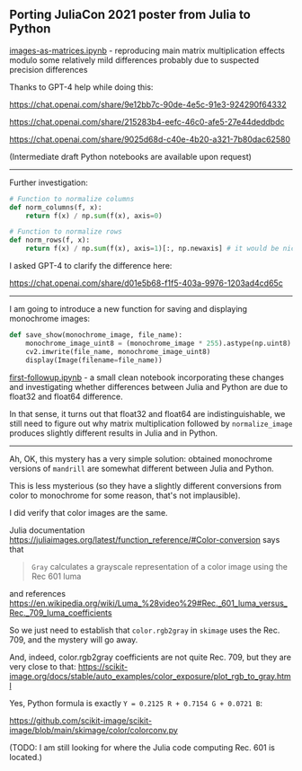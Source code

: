 ## Porting JuliaCon 2021 poster from Julia to Python

[images-as-matrices.ipynb](images-as-matrices.ipynb) - reproducing main matrix multiplication effects modulo some relatively mild differences probably due to suspected precision differences

Thanks to GPT-4 help while doing this:

https://chat.openai.com/share/9e12bb7c-90de-4e5c-91e3-924290f64332

https://chat.openai.com/share/215283b4-eefc-46c0-afe5-27e44deddbdc

https://chat.openai.com/share/9025d68d-c40e-4b20-a321-7b80dac62580

(Intermediate draft Python notebooks are available upon request)

---

Further investigation:

```python
# Function to normalize columns
def norm_columns(f, x):
    return f(x) / np.sum(f(x), axis=0)

# Function to normalize rows
def norm_rows(f, x):
    return f(x) / np.sum(f(x), axis=1)[:, np.newaxis] # it would be nice to understand this better
```

I asked GPT-4 to clarify the difference here:

https://chat.openai.com/share/d01e5b68-f1f5-403a-9976-1203ad4cd65c

---

I am going to introduce a new function for saving and displaying monochrome images:

```python
def save_show(monochrome_image, file_name):
    monochrome_image_uint8 = (monochrome_image * 255).astype(np.uint8)
    cv2.imwrite(file_name, monochrome_image_uint8)
    display(Image(filename=file_name))
```

[first-followup.ipynb](first-followup.ipynb) - a small clean notebook incorporating these changes and
investigating whether differences between Julia and Python are due to float32 and float64 difference.

In that sense, it turns out that float32 and float64 are indistinguishable, we still need to figure out
why matrix multiplication followed by `normalize_image` produces slightly different results
in Julia and in Python.

---

Ah, OK, this mystery has a very simple solution: obtained monochrome versions of `mandrill` are
somewhat different between Julia and Python.

This is less mysterious (so they have a slightly different conversions from color to monochrome for some
reason, that's not implausible).

I did verify that color images are the same. 

Julia documentation https://juliaimages.org/latest/function_reference/#Color-conversion says that

> `Gray` calculates a grayscale representation of a color image using the Rec 601 luma

and references https://en.wikipedia.org/wiki/Luma_%28video%29#Rec._601_luma_versus_Rec._709_luma_coefficients

So we just need to establish that `color.rgb2gray` in `skimage` uses the Rec. 709,
and the mystery will go away.

And, indeed, color.rgb2gray coefficients are not quite Rec. 709, but they are very close to that:
https://scikit-image.org/docs/stable/auto_examples/color_exposure/plot_rgb_to_gray.html

Yes, Python formula is exactly `Y = 0.2125 R + 0.7154 G + 0.0721 B`:

https://github.com/scikit-image/scikit-image/blob/main/skimage/color/colorconv.py

(TODO: I am still looking for where the Julia code computing Rec. 601 is located.)
